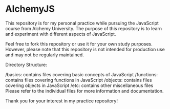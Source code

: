 # AlchemyJS
This repository is for my personal practice while pursuing the JavaScript course from Alchemy University. The purpose of this repository is to learn and experiment with different aspects of JavaScript.

Feel free to fork this repository or use it for your own study purposes. However, please note that this repository is not intended for production use and may not be regularly maintained.

Directory Structure:

/basics: contains files covering basic concepts of JavaScript
/functions: contains files covering functions in JavaScript
/objects: contains files covering objects in JavaScript
/etc: contains other miscellaneous files
Please refer to the individual files for more information and documentation.

Thank you for your interest in my practice repository!
